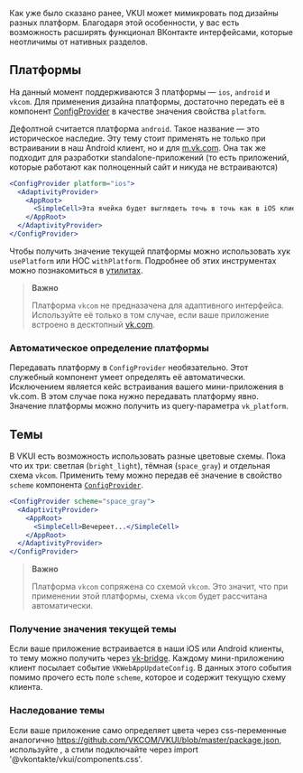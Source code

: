 Как уже было сказано ранее, VKUI может мимикровать под дизайны разных платформ. Благодаря этой особенности,
у вас есть возможность расширять функционал ВКонтакте интерфейсами, которые неотличимы от нативных разделов.

## Платформы
На данный момент поддерживаются 3 платформы — `ios`, `android` и `vkcom`. Для применения дизайна платформы, достаточно
передать её в компонент [ConfigProvider](#/ConfigProvider) в качестве значения свойства `platform`.

Дефолтной считается платформа `android`. Такое название — это историческое наследие. Эту тему стоит применять не только
при встраивании в наш Android клиент, но и для [m.vk.com](https://m.vk.com). Она так же подходит для разработки
standalone-приложений (то есть приложений, которые работают как полноценный сайт и никуда не встраиваются)

```jsx static
<ConfigProvider platform="ios">
  <AdaptivityProvider>
    <AppRoot>
      <SimpleCell>Эта ячейка будет выглядеть точь в точь как в iOS клиенте ВКонтакте</SimpleCell>
    </AppRoot>
  </AdaptivityProvider>
</ConfigProvider>
```

Чтобы получить значение текущей платформы можно использовать хук `usePlatform` или HOC `withPlatform`. Подробнее об
этих инструментах можно познакомиться в [утилитах](#/Utils).

> **Важно**
>
> Платформа `vkcom` не предназачена для адаптивного интерфейса. Используйте её только в том случае, если
> ваше приложение встроено в десктопный [vk.com](https://vk.com).

### Автоматическое определение платформы
Передавать платформу в `ConfigProvider` необязательно. Этот служебный компонент умеет определять её автоматически.
Исключением является кейс встраивания вашего мини-приложения в vk.com. В этом случае пока нужно передавать платформу явно.
Значение платформы можно получить из query-параметра `vk_platform`.

## Темы
В VKUI есть возможность использовать разные цветовые схемы. Пока что их три: светлая (`bright_light`), тёмная (`space_gray`) и отдельная схема `vkcom`.
Применить тему можно передав её значение в свойство `scheme` компонента [`ConfigProvider`](#/ConfigProvider).

```jsx static
<ConfigProvider scheme="space_gray">
  <AdaptivityProvider>
    <AppRoot>
      <SimpleCell>Вечереет...</SimpleCell>
    </AppRoot>
  </AdaptivityProvider>
</ConfigProvider>
```

> **Важно**
>
> Платформа `vkcom` сопряжена со схемой `vkcom`. Это значит, что при применении этой платформы, схема `vkcom` будет рассчитана
> автоматически.

### Получение значения текущей темы
Если ваше приложение встраивается в наши iOS или Android клиенты, то тему можно получить через [vk-bridge](https://www.npmjs.com/package/@vkontakte/vk-bridge).
Каждому мини-приложению клиент посылает событие `VKWebAppUpdateConfig`. В данных этого события помимо прочего есть поле `scheme`, которое и содержит текущую схему клиента.

### Наследование темы
Если ваше приложение само определяет цвета через css-переменные аналогично https://github.com/VKCOM/VKUI/blob/master/package.json, используйте <ConfigProvider theme="inherit">, а стили подключайте через import '@vkontakte/vkui/components.css'.
